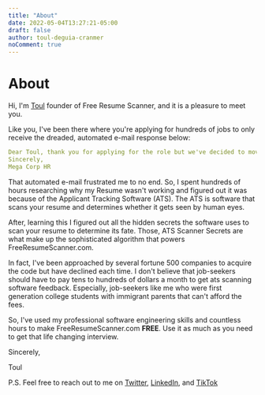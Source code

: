 ```yaml
---
title: "About"
date: 2022-05-04T13:27:21-05:00
draft: false
author: toul-deguia-cranmer
noComment: true
---
```


# About 

Hi, I'm [Toul](https://toul.io) founder of Free Resume Scanner, and it is a pleasure to meet you.

Like you, I've been there where you're applying for hundreds of jobs to only receive the dreaded, automated e-mail response
below:

```yaml
Dear Toul, thank you for applying for the role but we've decided to move on with another candidate.
Sincerely, 
Mega Corp HR
```

That automated e-mail frustrated me to no end. So, I spent hundreds of hours researching why my Resume wasn't working and 
figured out it was because of the Applicant Tracking Software (ATS). The ATS is software that scans your resume and 
determines whether it gets seen by human eyes. 

After, learning this I figured out all the hidden secrets the software uses 
to scan your resume to determine its fate. Those, ATS Scanner Secrets are what make up the sophisticated algorithm that 
powers FreeResumeScanner.com. 

In fact, I've been approached by several fortune 500 companies to acquire the code
but have declined each time. I don't believe that job-seekers should have to pay tens to hundreds of dollars a month 
to get ats scanning software feedback. Especially, job-seekers like me who were first generation college students with 
immigrant parents that can't afford the fees.

So, I've used my professional software engineering skills and countless hours to make FreeResumeScanner.com **FREE**. Use
it as much as you need to get that life changing interview.


Sincerely,

Toul


P.S. Feel free to reach out to me on [Twitter](https://twitter.com/toul_codes), [LinkedIn](https://www.linkedin.com/in/toul/), and [TikTok](https://www.tiktok.com/@toul_codes)




